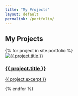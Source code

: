 ```yaml
---
title: "My Projects"
layout: default
permalink: /portfolio/
---
```


<section id="projects" class="projects-grid container">
  <h2>My Projects</h2>
  <div class="grid">
    {% for project in site.portfolio %}
    <article class="project-card">
      <a href="{{ project.url | relative_url }}">
        <img src="{{ project.image }}" alt="{{ project.title }}">
        <h3>{{ project.title }}</h3>
        <p>{{ project.excerpt }}</p>
      </a>
    </article>
    {% endfor %}
  </div>
</section>

